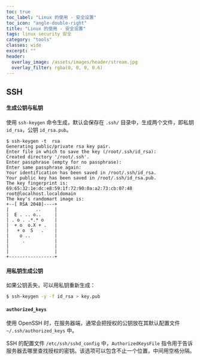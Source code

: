 ```yaml
---
toc: true
toc_label: "Linux 的使用 - 安全设置"
toc_icon: "angle-double-right"
title: "Linux 的使用 - 安全设置"
tags: linux security 安全
category: "tools"
classes: wide
excerpt: ""
header:
  overlay_image: /assets/images/header/stream.jpg
  overlay_filter: rgba(0, 0, 0, 0.6)
---
```




## SSH



#### 生成公钥与私钥

使用 `ssh-keygen` 命令生成，默认会保存在 `.ssh/` 目录中，生成两个文件，即私钥 `id_rsa`，公钥 `id_rsa.pub`。

```
$ ssh-keygen -t  rsa
Generating public/private rsa key pair.
Enter file in which to save the key (/root/.ssh/id_rsa):
Created directory '/root/.ssh'.
Enter passphrase (empty for no passphrase):
Enter same passphrase again:
Your identification has been saved in /root/.ssh/id_rsa.
Your public key has been saved in /root/.ssh/id_rsa.pub.
The key fingerprint is:
69:65:32:1e:dc:e8:59:1f:72:90:0a:a2:73:cb:07:48 root@localhost.localdomain
The key's randomart image is:
+--[ RSA 2048]----+
|          ..     |
|  E . .. o..     |
| . o . .*.* o    |
|  + o  o.X + .   |
|   + o  S   .    |
|    o ..         |
|     .           |
|                 |
|                 |
+-----------------+
```




#### 用私钥生成公钥

如果公钥丢失，可以用私钥重新生成：

```bash
$ ssh-keygen -y -f id_rsa > key.pub
```




#### `authorized_keys`

使用 OpenSSH 时，在服务器端，通常会把授权的公钥放在其默认配置文件 `~/.ssh/authorized_keys` 中。

SSH 的配置文件 `/etc/ssh/sshd_config` 中，`AuthorizedKeysFile` 指令用于告诉服务器去哪里查找授权的密钥。该选项可以包含不止一个位置，中间用空格分隔。
